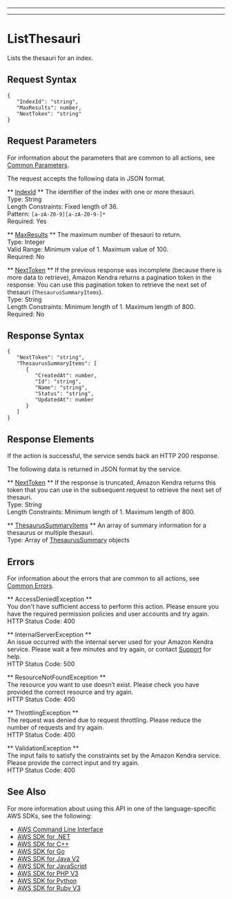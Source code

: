 --------

--------

# ListThesauri<a name="API_ListThesauri"></a>

Lists the thesauri for an index\.

## Request Syntax<a name="API_ListThesauri_RequestSyntax"></a>

```
{
   "IndexId": "string",
   "MaxResults": number,
   "NextToken": "string"
}
```

## Request Parameters<a name="API_ListThesauri_RequestParameters"></a>

For information about the parameters that are common to all actions, see [Common Parameters](CommonParameters.md)\.

The request accepts the following data in JSON format\.

 ** [IndexId](#API_ListThesauri_RequestSyntax) **   <a name="Kendra-ListThesauri-request-IndexId"></a>
The identifier of the index with one or more thesauri\.  
Type: String  
Length Constraints: Fixed length of 36\.  
Pattern: `[a-zA-Z0-9][a-zA-Z0-9-]*`   
Required: Yes

 ** [MaxResults](#API_ListThesauri_RequestSyntax) **   <a name="Kendra-ListThesauri-request-MaxResults"></a>
The maximum number of thesauri to return\.  
Type: Integer  
Valid Range: Minimum value of 1\. Maximum value of 100\.  
Required: No

 ** [NextToken](#API_ListThesauri_RequestSyntax) **   <a name="Kendra-ListThesauri-request-NextToken"></a>
If the previous response was incomplete \(because there is more data to retrieve\), Amazon Kendra returns a pagination token in the response\. You can use this pagination token to retrieve the next set of thesauri \(`ThesaurusSummaryItems`\)\.   
Type: String  
Length Constraints: Minimum length of 1\. Maximum length of 800\.  
Required: No

## Response Syntax<a name="API_ListThesauri_ResponseSyntax"></a>

```
{
   "NextToken": "string",
   "ThesaurusSummaryItems": [ 
      { 
         "CreatedAt": number,
         "Id": "string",
         "Name": "string",
         "Status": "string",
         "UpdatedAt": number
      }
   ]
}
```

## Response Elements<a name="API_ListThesauri_ResponseElements"></a>

If the action is successful, the service sends back an HTTP 200 response\.

The following data is returned in JSON format by the service\.

 ** [NextToken](#API_ListThesauri_ResponseSyntax) **   <a name="Kendra-ListThesauri-response-NextToken"></a>
If the response is truncated, Amazon Kendra returns this token that you can use in the subsequent request to retrieve the next set of thesauri\.   
Type: String  
Length Constraints: Minimum length of 1\. Maximum length of 800\.

 ** [ThesaurusSummaryItems](#API_ListThesauri_ResponseSyntax) **   <a name="Kendra-ListThesauri-response-ThesaurusSummaryItems"></a>
An array of summary information for a thesaurus or multiple thesauri\.  
Type: Array of [ThesaurusSummary](API_ThesaurusSummary.md) objects

## Errors<a name="API_ListThesauri_Errors"></a>

For information about the errors that are common to all actions, see [Common Errors](CommonErrors.md)\.

 ** AccessDeniedException **   
You don't have sufficient access to perform this action\. Please ensure you have the required permission policies and user accounts and try again\.  
HTTP Status Code: 400

 ** InternalServerException **   
An issue occurred with the internal server used for your Amazon Kendra service\. Please wait a few minutes and try again, or contact [ Support](http://aws.amazon.com/aws.amazon.com/contact-us) for help\.  
HTTP Status Code: 500

 ** ResourceNotFoundException **   
The resource you want to use doesn’t exist\. Please check you have provided the correct resource and try again\.  
HTTP Status Code: 400

 ** ThrottlingException **   
The request was denied due to request throttling\. Please reduce the number of requests and try again\.  
HTTP Status Code: 400

 ** ValidationException **   
The input fails to satisfy the constraints set by the Amazon Kendra service\. Please provide the correct input and try again\.  
HTTP Status Code: 400

## See Also<a name="API_ListThesauri_SeeAlso"></a>

For more information about using this API in one of the language\-specific AWS SDKs, see the following:
+  [AWS Command Line Interface](https://docs.aws.amazon.com/goto/aws-cli/kendra-2019-02-03/ListThesauri) 
+  [AWS SDK for \.NET](https://docs.aws.amazon.com/goto/DotNetSDKV3/kendra-2019-02-03/ListThesauri) 
+  [AWS SDK for C\+\+](https://docs.aws.amazon.com/goto/SdkForCpp/kendra-2019-02-03/ListThesauri) 
+  [AWS SDK for Go](https://docs.aws.amazon.com/goto/SdkForGoV1/kendra-2019-02-03/ListThesauri) 
+  [AWS SDK for Java V2](https://docs.aws.amazon.com/goto/SdkForJavaV2/kendra-2019-02-03/ListThesauri) 
+  [AWS SDK for JavaScript](https://docs.aws.amazon.com/goto/AWSJavaScriptSDK/kendra-2019-02-03/ListThesauri) 
+  [AWS SDK for PHP V3](https://docs.aws.amazon.com/goto/SdkForPHPV3/kendra-2019-02-03/ListThesauri) 
+  [AWS SDK for Python](https://docs.aws.amazon.com/goto/boto3/kendra-2019-02-03/ListThesauri) 
+  [AWS SDK for Ruby V3](https://docs.aws.amazon.com/goto/SdkForRubyV3/kendra-2019-02-03/ListThesauri) 